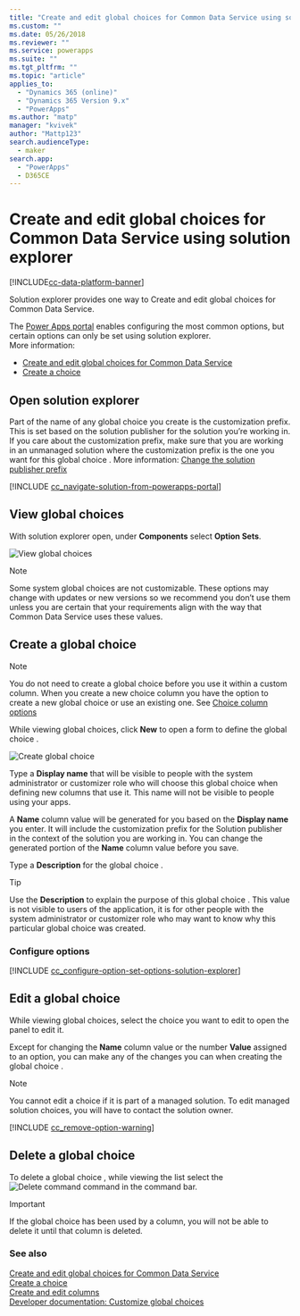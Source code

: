```yaml
---
title: "Create and edit global choices for Common Data Service using solution explorer | MicrosoftDocs"
ms.custom: ""
ms.date: 05/26/2018
ms.reviewer: ""
ms.service: powerapps
ms.suite: ""
ms.tgt_pltfrm: ""
ms.topic: "article"
applies_to: 
  - "Dynamics 365 (online)"
  - "Dynamics 365 Version 9.x"
  - "PowerApps"
ms.author: "matp"
manager: "kvivek"
author: "Mattp123"
search.audienceType: 
  - maker
search.app: 
  - "PowerApps"
  - D365CE
---
```

# Create and edit global choices for Common Data Service using solution explorer

[!INCLUDE[cc-data-platform-banner](../../includes/cc-data-platform-banner.md)]

Solution explorer provides one way to Create and edit global choices for Common Data Service.

The [Power Apps portal](https://make.powerapps.com/?utm_source=padocs&utm_medium=linkinadoc&utm_campaign=referralsfromdoc) enables configuring the most common options, but certain options can only be set using solution explorer. <br />More information: 
- [Create and edit global choices for Common Data Service](create-edit-global-option-sets.md)
- [Create a choice ](custom-picklists.md)

## Open solution explorer

Part of the name of any global choice  you create is the customization prefix. This is set based on the solution publisher for the solution you’re working in. If you care about the customization prefix, make sure that you are working in an unmanaged solution where the customization prefix is the one you want for this global choice . More information: [Change the solution publisher prefix](change-solution-publisher-prefix.md) 

[!INCLUDE [cc_navigate-solution-from-powerapps-portal](../../includes/cc_navigate-solution-from-powerapps-portal.md)]

## View global choices

With solution explorer open, under **Components** select **Option Sets**.

![View global choices](media/view-global-option-sets-solution-explorer.png)

> [!NOTE]
> Some system global choices are not customizable. These options may change with updates or new versions so we recommend you don’t use them unless you are certain that your requirements align with the way that Common Data Service uses these values.

## Create a global choice 

> [!NOTE]
> You do not need to create a global choice  before you use it within a custom column. When you create a new choice  column you have the option to create a new global choice  or use an existing one. See [Choice column options](create-edit-column-solution-explorer.md#option-set-column-options)

While viewing global choices, click **New** to open a form to define the global choice .

![Create global choice ](media/create-global-option-set-solution-explorer.png)

Type a **Display name** that will be visible to people with the system administrator or customizer role who will choose this global choice  when defining new columns that use it. This name will not be visible to people using your apps.

A **Name** column value will be generated for you based on the **Display name** you enter. It will include the customization prefix for the Solution publisher in the context of the solution you are working in. You can change the generated portion of the **Name** column value before you save.

Type a **Description** for the global choice . 

> [!TIP]
> Use the **Description** to explain the purpose of this global choice . This value is not visible to users of the application, it is for other people with the system administrator or customizer role who may want to know why this particular global choice  was created.

### Configure options

[!INCLUDE [cc_configure-option-set-options-solution-explorer](../../includes/cc_configure-option-set-options-solution-explorer.md)]

## Edit a global choice 

While viewing global choices, select the choice  you want to edit to open the panel to edit it.

Except for changing the **Name** column value or the number **Value** assigned to an option, you can make any of the changes you can when creating the global choice .

> [!NOTE]
> You cannot edit a choice  if it is part of a managed solution. To edit managed solution choices, you will have to contact the solution owner.

[!INCLUDE [cc_remove-option-warning](../../includes/cc_remove-option-warning.md)]

## Delete a global choice 

To delete a global choice , while viewing the list select the ![Delete command](media/delete.gif) command in the command bar.

> [!IMPORTANT]
> If the global choice  has been used by a column, you will not be able to delete it until that column is deleted.
  
### See also
 
[Create and edit global choices for Common Data Service](create-edit-global-option-sets.md)<br />
[Create a choice ](custom-picklists.md)<br />
[Create and edit columns](create-edit-columns.md)<br />
[Developer documentation: Customize global choices](/dynamics365/customer-engagement/developer/org-service/customize-global-option-sets)
